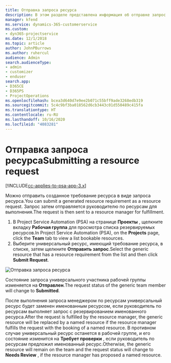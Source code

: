 ```yaml
---
title: Отправка запроса ресурса
description: В этом разделе представлена информация об отправке запрос ресурса проекта.
manager: kfend
ms.service: dynamics-365-customerservice
ms.custom:
- dyn365-projectservice
ms.date: 12/1/2018
ms.topic: article
author: JohnPBurrows
ms.author: ruhercul
audience: Admin
search.audienceType:
- admin
- customizer
- enduser
search.app:
- D365CE
- D365PS
- ProjectOperations
ms.openlocfilehash: bcea3d640d7e9ee2b071c55bff9ade3268edb319
ms.sourcegitcommit: 5c4c9bf3ba018562d6cb3443c01d550489c415fa
ms.translationtype: HT
ms.contentlocale: ru-RU
ms.lasthandoff: 10/16/2020
ms.locfileid: "4083281"
---
```

# <a name="submitting-a-resource-request"></a><span data-ttu-id="f8be6-103">Отправка запроса ресурса</span><span class="sxs-lookup"><span data-stu-id="f8be6-103">Submitting a resource request</span></span>

[!INCLUDE[cc-applies-to-psa-app-3.x](../includes/cc-applies-to-psa-app-3x.md)]

<span data-ttu-id="f8be6-104">Можно отправить созданное требование ресурса в виде запроса ресурса.</span><span class="sxs-lookup"><span data-stu-id="f8be6-104">You can submit a generated resource requirement as a resource request.</span></span> <span data-ttu-id="f8be6-105">Запрос затем отправляется руководителю по ресурсам для выполнения.</span><span class="sxs-lookup"><span data-stu-id="f8be6-105">The request is then sent to a resource manager for fulfillment.</span></span>

1. <span data-ttu-id="f8be6-106">В Project Service Automation (PSA) на странице **Проекты** , щелкните вкладку **Рабочая группа** для просмотра списка резервируемых ресурсов.</span><span class="sxs-lookup"><span data-stu-id="f8be6-106">In Project Service Automation (PSA), on the **Projects** page, click the **Team** tab to view a list bookable resources.</span></span> 
2. <span data-ttu-id="f8be6-107">Выберите универсальный ресурс, имеющий требование ресурса, в списке, затем щелкните **Отправить запрос**.</span><span class="sxs-lookup"><span data-stu-id="f8be6-107">Select the generic resource that has a resource requirement from the list and then click **Submit Request**.</span></span>

![Отправка запроса ресурса](media/RM-how-to-18.png)

<span data-ttu-id="f8be6-109">Состояние запроса универсального участника рабочей группы изменяется на **Отправлен**.</span><span class="sxs-lookup"><span data-stu-id="f8be6-109">The request status of the generic team member will change to **Submitted**.</span></span>

<span data-ttu-id="f8be6-110">После выполнения запроса менеджером по ресурсам универсальный ресурс будет заменен именованным ресурсом, если руководитель по ресурсам выполняет запрос с резервированием именованного ресурса.</span><span class="sxs-lookup"><span data-stu-id="f8be6-110">After the request is fulfilled by the resource manager, the generic resource will be replaced by a named resource if the resource manager fulfills the request with the booking of a named resource.</span></span> <span data-ttu-id="f8be6-111">В противном случае универсальный ресурс останется в рабочей группе, и его состояние изменится на **Требует проверки** , если руководитель по ресурсам предложил именованный ресурс.</span><span class="sxs-lookup"><span data-stu-id="f8be6-111">Otherwise, the generic resource will remain on the team and the request status will change to **Needs Review** , if the resource manager has proposed a named resource.</span></span>
